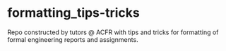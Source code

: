 # formatting_tips-tricks
Repo constructed by tutors @ ACFR with tips and tricks for formatting of formal engineering reports and assignments. 
